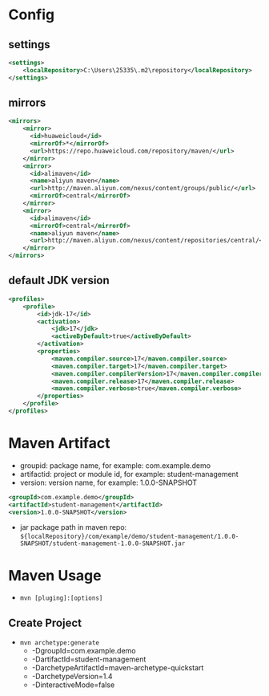 # Config
## settings
```xml
<settings>
    <localRepository>C:\Users\25335\.m2\repository</localRepository>
</settings>
```
## mirrors
```xml
<mirrors>
    <mirror>
      <id>huaweicloud</id>
      <mirrorOf>*</mirrorOf>
      <url>https://repo.huaweicloud.com/repository/maven/</url>
    </mirror>
    <mirror>
      <id>alimaven</id>
      <name>aliyun maven</name>
      <url>http://maven.aliyun.com/nexus/content/groups/public/</url>
      <mirrorOf>central</mirrorOf>
    </mirror>
    <mirror>
      <id>alimaven</id>
      <mirrorOf>central</mirrorOf>
      <name>aliyun maven</name>
      <url>http://maven.aliyun.com/nexus/content/repositories/central/</url>
    </mirror>
</mirrors>
```
## default JDK version
```xml
<profiles>
    <profile>
        <id>jdk-17</id>
        <activation>
            <jdk>17</jdk>
            <activeByDefault>true</activeByDefault>
        </activation>
        <properties>
            <maven.compiler.source>17</maven.compiler.source>
            <maven.compiler.target>17</maven.compiler.target>
            <maven.compiler.compilerVersion>17</maven.compiler.compilerVersion>
            <maven.compiler.release>17</maven.compiler.release>
            <maven.compiler.verbose>true</maven.compiler.verbose>
        </properties>
    </profile>
</profiles>
```

# Maven Artifact
- groupid: package name, for example: com.example.demo
- artifactid: project or module id, for example: student-management
- version: version name, for example: 1.0.0-SNAPSHOT

```xml
<groupId>com.example.demo</groupId>
<artifactId>student-management</artifactId>
<version>1.0.0-SNAPSHOT</version>
```

- jar package path in maven repo: `${localRepository}/com/example/demo/student-management/1.0.0-SNAPSHOT/student-management-1.0.0-SNAPSHOT.jar`

# Maven Usage
- `mvn [pluging]:[options]`

## Create Project
- `mvn archetype:generate`
  - -DgroupId=com.example.demo 
  - -DartifactId=student-management
  - -DarchetypeArtifactId=maven-archetype-quickstart
  - -DarchetypeVersion=1.4
  - -DinteractiveMode=false

